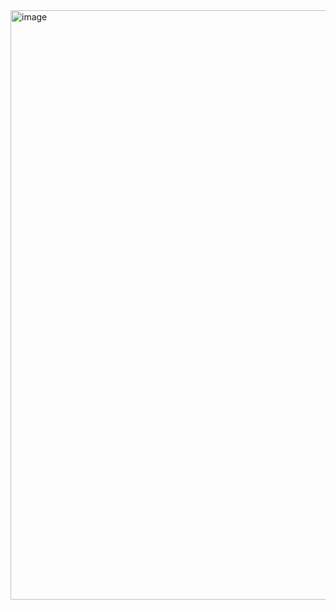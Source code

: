 

<img width="943" alt="image" src="https://github.com/Mauricio-mr-Dev/Porfolio-Mauricio/assets/156234873/ac8f78c6-51f9-4de3-8d13-f119777a4911">
